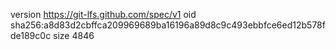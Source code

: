version https://git-lfs.github.com/spec/v1
oid sha256:a8d83d2cbffca209969689ba16196a89d8c9c493ebbfce6ed12b578fde189c0c
size 4846
